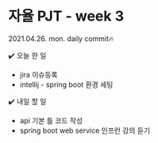 # 자율 PJT - week 3

2021.04.26. mon. daily commit🔥

✔️ 오늘 한 일

- jira 이슈등록
- intellij - spring boot 환경 세팅



✔️ 내일 할 일

- api 기본 틀 코드 작성
- spring boot web service 인프런 강의 듣기